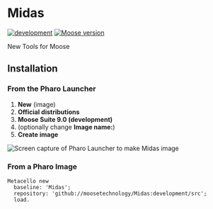 # Midas

[![development](https://github.com/moosetechnology/Midas/actions/workflows/daily.yml/badge.svg)](https://github.com/moosetechnology/Midas/actions/workflows/daily.yml) [![Moose version](https://img.shields.io/badge/Moose-8-%23aac9ff.svg)](https://github.com/moosetechnology/Moose)

New Tools for Moose

## Installation

### From the Pharo Launcher

1. **New** (image)
2. **Official distributions**
3. **Moose Suite 9.0 (development)**  
4. (optionally change **Image name:**)
5. **Create image**

![Screen capture of Pharo Launcher to make Midas image](https://user-images.githubusercontent.com/33934979/124268297-9e46f000-db39-11eb-8626-ab578dd16ffb.png)

### From a Pharo Image

```smalltalk
Metacello new
  baseline: 'Midas';
  repository: 'github://moosetechnology/Midas:development/src';
  load.
```
